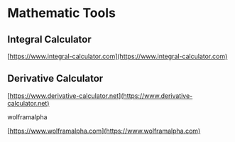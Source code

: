 # Mathematic Tools

## Integral Calculator

[https://www.integral-calculator.com](https://www.integral-calculator.com)

## Derivative Calculator

[https://www.derivative-calculator.net](https://www.derivative-calculator.net)

wolframalpha

[https://www.wolframalpha.com](https://www.wolframalpha.com)

